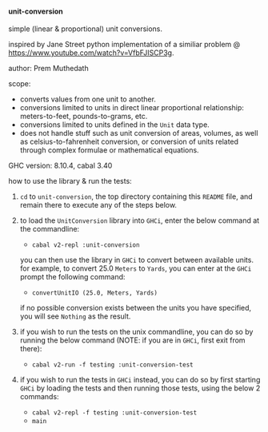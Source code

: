 #### unit-conversion

simple (linear & proportional) unit conversions.

inspired by Jane Street python implementation of a similiar problem @   
https://www.youtube.com/watch?v=VfbFJISCP3g.

author: Prem Muthedath

scope:
  - converts values from one unit to another.
  - conversions limited to units in direct linear proportional relationship: 
    meters-to-feet, pounds-to-grams, etc.
  - conversions limited to units defined in the `Unit` data type.
  - does not handle stuff such as unit conversion of areas, volumes, as well as 
    celsius-to-fahrenheit conversion, or conversion of units related through 
    complex formulae or mathematical equations.

GHC version: 8.10.4, cabal 3.40

how to use the library & run the tests:
  1. `cd` to `unit-conversion`, the top directory containing this `README` file, 
     and remain there to execute any of the steps below.
  2. to load the `UnitConversion` library into `GHCi`, enter the below command 
     at the commandline:

        - `cabal v2-repl :unit-conversion`

     you can then use the library in `GHCi` to convert between available units.  
     for example, to convert 25.0 `Meters` to `Yards`, you can enter at the 
     `GHCi` prompt the following command:

        - `convertUnitIO (25.0, Meters, Yards)`

     if no possible conversion exists between the units you have specified, you 
     will see `Nothing` as the result.
  3. if you wish to run the tests on the unix commandline, you can do so by 
     running the below command (NOTE: if you are in `GHCi`, first exit from 
     there):

        - `cabal v2-run -f testing :unit-conversion-test`

  4. if you wish to run the tests in `GHCi` instead, you can do so by first 
     starting `GHCi` by loading the tests and then running those tests, using 
     the below 2 commands:

        - `cabal v2-repl -f testing :unit-conversion-test`
        - `main`

